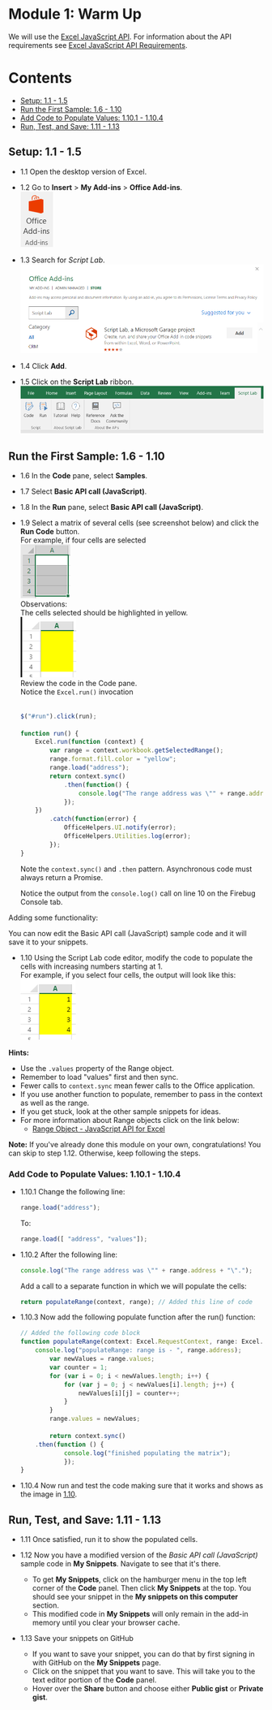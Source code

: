 # Module 1: Warm Up

We will use the [Excel JavaScript API](https://dev.office.com/reference/add-ins/excel/application). For information about the API requirements see [Excel JavaScript API Requirements](https://github.com/OfficeDev/office-js-docs/blob/master/reference/requirement-sets/excel-api-requirement-sets.md).

# Contents
* [Setup: 1.1 - 1.5](#setup-11---15)
* [Run the First Sample: 1.6 - 1.10](#run-the-first-sample-16---110)
* [Add Code to Populate Values: 1.10.1 - 1.10.4](#add-code-to-populate-values-1101---1104)
* [Run, Test, and Save: 1.11 - 1.13](#run-test-and-save-111---113)

## Setup: 1.1 - 1.5

- 1.1 Open the desktop version of Excel.

- 1.2 Go to **Insert** > **My Add-ins** > **Office Add-ins**.  
    ![alt text](Module_1_Office_Add-ins_button.png "Office Add-ins button")

- 1.3 Search for *Script Lab*.  
    ![alt text](Module_1_Script_Lab_in_store.png "Script Lab add-in in the Office Add-ins Store")

- 1.4 Click **Add**.

- 1.5 Click on the **Script Lab** ribbon.  
    ![alt text](Module_1_Script_Lab_ribbon.png "Script Lab ribbon")

## Run the First Sample: 1.6 - 1.10

- 1.6 In the **Code** pane, select **Samples**.

- 1.7 Select **Basic API call (JavaScript)**.

- 1.8 In the **Run** pane, select **Basic API call (JavaScript)**.

- 1.9 Select a matrix of several cells (see screenshot below) and click the **Run Code** button.  
    For example, if four cells are selected  
    ![alt text](Module_1_cells_selected.png "Selected cells")  
    Observations:  
    The cells selected should be highlighted in yellow.  
    ![alt text](Module_1_cells_highlighted.PNG "Highlighted cells")  
    Review the code in the Code pane.  
    Notice the ```Excel.run()``` invocation  
    ```javascript

    $("#run").click(run);

    function run() {
        Excel.run(function (context) {
            var range = context.workbook.getSelectedRange();
            range.format.fill.color = "yellow";
            range.load("address");
            return context.sync()
                .then(function() {
                    console.log("The range address was \"" + range.address + "\".");
                });
        })
            .catch(function(error) {
                OfficeHelpers.UI.notify(error);
                OfficeHelpers.Utilities.log(error);
            });
    }
    ```  
    Note the ```context.sync()``` and ```.then``` pattern. Asynchronous code must always return a Promise.  

    Notice the output from the ```console.log()``` call on line 10 on the Firebug Console tab.

Adding some functionality:

You can now edit the Basic API call (JavaScript) sample code and it will save it to your snippets.

- <a name="1.10" />1.10 Using the Script Lab code editor, modify the code to populate the cells with increasing numbers starting at 1.  
    For example, if you select four cells, the output will look like this:  
    ![alt text](Module_1_cells_highlighted_with_data.png "Highlighted cells with values")

**Hints:**

* Use the `.values` property of the Range object.
* Remember to load "values" first and then sync.
* Fewer calls to `context.sync` mean fewer calls to the Office application.
* If you use another function to populate, remember to pass in the context as well as the range.
* If you get stuck, look at the other sample snippets for ideas.
* For more information about Range objects click on the link below:  
    * [Range Object - JavaScript API for Excel](https://github.com/OfficeDev/office-js-docs/blob/master/reference/excel/range.md)

**Note:** If you've already done this module on your own, congratulations! You can skip to step 1.12. Otherwise, keep following the steps.

### Add Code to Populate Values: 1.10.1 - 1.10.4

- 1.10.1 Change the following line: 
    ```javascript
    range.load("address");
    ```  
    To: 
    ```javascript
    range.load([ "address", "values"]);
    ```

- 1.10.2 After the following line:  
    ```javascript
    console.log("The range address was \"" + range.address + "\".");
    ```  
    Add a call to a separate function in which we will populate the cells:  
    ```javascript  
    return populateRange(context, range); // Added this line of code  
    ```

- 1.10.3 Now add the following populate function after the run() function:  
    ```javascript
    // Added the following code block
    function populateRange(context: Excel.RequestContext, range: Excel.Range) {
        console.log("populateRange: range is - ", range.address);  
            var newValues = range.values;
            var counter = 1;  
            for (var i = 0; i < newValues.length; i++) {  
                for (var j = 0; j < newValues[i].length; j++) {  
                    newValues[i][j] = counter++;  
                }  
            }  
            range.values = newValues;  

            return context.sync()
	    .then(function () {
			    console.log("finished populating the matrix");
			    });
    }  
    ```  

- 1.10.4 Now run and test the code making sure that it works and shows as the image in [1.10](#1.10).

## Run, Test, and Save: 1.11 - 1.13

- 1.11 Once satisfied, run it to show the populated cells.

- 1.12 Now you have a modified version of the *Basic API call (JavaScript)* sample code in **My Snippets**. Navigate to see that it's there.  
    * To get **My Snippets**, click on the hamburger menu in the top left corner of the **Code** panel. Then click **My Snippets** at the top. You should see your snippet in the **My snippets on this computer** section.
    * This modified code in **My Snippets** will only remain in the add-in memory until you clear your browser cache.

- 1.13 Save your snippets on GitHub
    * If you want to save your snippet, you can do that by first signing in with GitHub on the **My Snippets** page.
    * Click on the snippet that you want to save. This will take you to the text editor portion of the **Code** panel.
    * Hover over the **Share** button and choose either **Public gist** or **Private gist**.
